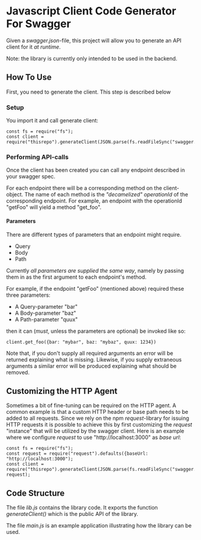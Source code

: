 # Javascript Client Code Generator For Swagger

Given a *swagger.json*-file, this project will allow you to generate an API client for it *at runtime*.

Note: the library is currently only intended to be used in the backend.

## How To Use

First, you need to generate the client. This step is described below

### Setup
You import it and call generate client:

```
const fs = require("fs");
const client = require("thisrepo").generateClient(JSON.parse(fs.readFileSync("swagger.json")));
```

### Performing API-calls
Once the client has been created you can call any endpoint described in your swagger spec.

For each endpoint there will be a corresponding method on the client-object. The name of each method
is the *"decamelized" operationId* of the corresponding endpoint. For example, an endpoint with the
operationId "getFoo" will yield a method "get_foo".

#### Parameters
There are different types of parameters that an endpoint might require.
- Query
- Body
- Path

Currently *all parameters are supplied the same way*, namely by passing them in as the first argument to
each endpoint's method.

For example, if the endpoint "getFoo" (mentioned above) required these three parameters:
- A Query-parameter "bar"
- A Body-parameter "baz"
- A Path-parameter "quux"

then it can (*must*, unless the parameters are optional) be invoked like so:

```
client.get_foo({bar: "mybar", baz: "mybaz", quux: 1234})
```

Note that, if you don't supply all required arguments an error will be returned explaining what is missing.
Likewise, if you supply extraneous arguments a similar error will be produced explaining what should be removed.

## Customizing the HTTP Agent

Sometimes a bit of fine-tuning can be required on the HTTP agent. A common example is that a custom HTTP header or
base path needs to be added to all requests. Since we rely on the npm *request*-library for issuing HTTP requests it
is possible to achieve this by first customizing the *request* "instance" that will be utilized by the swagger client.
Here is an example where we configure *request* to use "http://localhost:3000" as *base url*:

```
const fs = require("fs");
const request = require("request").defaults({baseUrl: "http://localhost:3000");
const client = require("thisrepo").generateClient(JSON.parse(fs.readFileSync("swagger.json")), request);
```

## Code Structure

The file *lib.js* contains the library code. It exports the function *generateClient()* which is the public API of the library.

The file *main.js* is an example application illustrating how the library can be used.